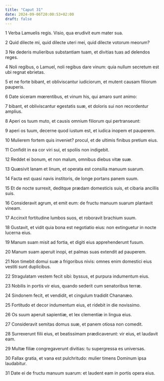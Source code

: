 ```yaml
---
title: "Caput 31"
date: 2024-09-06T20:00:53+02:00
draft: false
---
```



1 Verba Lamuelis regis. Visio, qua erudivit eum mater sua.

2 Quid dilecte mi, quid dilecte uteri mei, quid dilecte votorum meorum?

3 Ne dederis mulieribus substantiam tuam, et divitias tuas ad delendos reges.

4 Noli regibus, o Lamuel, noli regibus dare vinum: quia nullum secretum est ubi regnat ebrietas.

5 et ne forte bibant, et obliviscantur iudiciorum, et mutent causam filiorum pauperis.

6 Date siceram mœrentibus, et vinum his, qui amaro sunt animo:

7 bibant, et obliviscantur egestatis suæ, et doloris sui non recordentur amplius.

8 Aperi os tuum muto, et causis omnium filiorum qui pertranseunt:

9 aperi os tuum, decerne quod iustum est, et iudica inopem et pauperem.

10 Mulierem fortem quis inveniet? procul, et de ultimis finibus pretium eius.

11 Confidit in ea cor viri sui, et spoliis non indigebit.

12 Reddet ei bonum, et non malum, omnibus diebus vitæ suæ.

13 Quæsivit lanam et linum, et operata est consilia manuum suarum.

14 Facta est quasi navis institoris, de longe portans panem suum.

15 Et de nocte surrexit, deditque prædam domesticis suis, et cibaria ancillis suis.

16 Consideravit agrum, et emit eum: de fructu manuum suarum plantavit vineam.

17 Accinxit fortitudine lumbos suos, et roboravit brachium suum.

18 Gustavit, et vidit quia bona est negotiatio eius: non extinguetur in nocte lucerna eius.

19 Manum suam misit ad fortia, et digiti eius apprehenderunt fusum.

20 Manum suam aperuit inopi, et palmas suas extendit ad pauperem.

21 Non timebit domui suæ a frigoribus nivis: omnes enim domestici eius vestiti sunt duplicibus.

22 Stragulatam vestem fecit sibi: byssus, et purpura indumentum eius.

23 Nobilis in portis vir eius, quando sederit cum senatoribus terræ.

24 Sindonem fecit, et vendidit, et cingulum tradidit Chananæo.

25 Fortitudo et decor indumentum eius, et ridebit in die novissimo.

26 Os suum aperuit sapientiæ, et lex clementiæ in lingua eius.

27 Consideravit semitas domus suæ, et panem otiosa non comedit.

28 Surrexerunt filii eius, et beatissimam prædicaverunt: vir eius, et laudavit eam.

29 Multæ filiæ congregaverunt divitias: tu supergressa es universas.

30 Fallax gratia, et vana est pulchritudo: mulier timens Dominum ipsa laudabitur.

31 Date ei de fructu manuum suarum: et laudent eam in portis opera eius.

